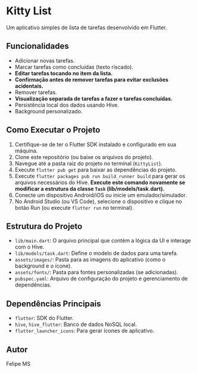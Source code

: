 # Kitty List

Um aplicativo simples de lista de tarefas desenvolvido em Flutter.

## Funcionalidades

*   Adicionar novas tarefas.
*   Marcar tarefas como concluídas (texto riscado).
*   **Editar tarefas tocando no item da lista.**
*   **Confirmação antes de remover tarefas para evitar exclusões acidentais.**
*   Remover tarefas.
*   **Visualização separada de tarefas a fazer e tarefas concluídas.**
*   Persistência local dos dados usando Hive.
*   Background personalizado.

## Como Executar o Projeto

1.  Certifique-se de ter o Flutter SDK instalado e configurado em sua máquina.
2.  Clone este repositório (ou baixe os arquivos do projeto).
3.  Navegue até a pasta raiz do projeto no terminal (`KittyList`).
4.  Execute `flutter pub get` para baixar as dependências do projeto.
5.  Execute `flutter packages pub run build_runner build` para gerar os arquivos necessários do Hive. **Execute este comando novamente se modificar a estrutura da classe `Task` (lib/models/task.dart).**
6.  Conecte um dispositivo Android/iOS ou inicie um emulador/simulador.
7.  No Android Studio (ou VS Code), selecione o dispositivo e clique no botão Run (ou execute `flutter run` no terminal).

## Estrutura do Projeto

*   `lib/main.dart`: O arquivo principal que contém a lógica da UI e interage com o Hive.
*   `lib/models/task.dart`: Define o modelo de dados para uma tarefa.
*   `assets/images/`: Pasta para as imagens do aplicativo (como o background e o ícone).
*   `assets/fonts/`: Pasta para fontes personalizadas (se adicionadas).
*   `pubspec.yaml`: Arquivo de configuração do projeto e gerenciamento de dependências.

## Dependências Principais

*   `flutter`: SDK do Flutter.
*   `hive`, `hive_flutter`: Banco de dados NoSQL local.
*   `flutter_launcher_icons`: Para gerar ícones de aplicativo.

## Autor

Felipe MS
